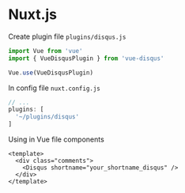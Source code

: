 # Nuxt.js

Create plugin file `plugins/disqus.js`

```js
import Vue from 'vue'
import { VueDisqusPlugin } from 'vue-disqus'

Vue.use(VueDisqusPlugin)
```

In config file `nuxt.config.js`

```js
// ...
plugins: [
  '~/plugins/disqus'
]
```

Using in Vue file components

```vue
<template>
  <div class="comments">
    <Disqus shortname="your_shortname_disqus" />
  </div>
</template>
```